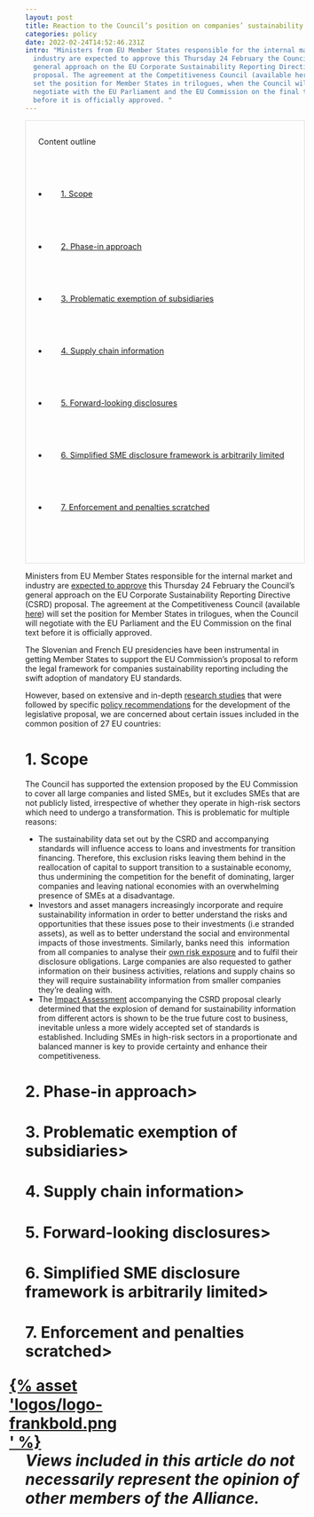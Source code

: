 ```yaml
---
layout: post
title: Reaction to the Council’s position on companies’ sustainability reporting
categories: policy
date: 2022-02-24T14:52:46.231Z
intro: "Ministers from EU Member States responsible for the internal market and
  industry are expected to approve this Thursday 24 February the Council’s
  general approach on the EU Corporate Sustainability Reporting Directive (CSRD)
  proposal. The agreement at the Competitiveness Council (available here) will
  set the position for Member States in trilogues, when the Council will
  negotiate with the EU Parliament and the EU Commission on the final text
  before it is officially approved. "
---
```

<div style="border: 1px solid #DFDFDF; padding: 1em; font-size: .9rem;">

  <span>Content outline</span>

  <ul>

    <li>

      <a href="#1">1. Scope</a>

    </li>

    <li>

      <a href="#2">2. Phase-in approach</a>

    </li>

    <li>

      <a href="#3">3. Problematic exemption of subsidiaries</a>

    </li>

    <li> 

      <a href="#4">4. Supply chain information</a>

   </li>

    <li>

      <a href="#5">5. Forward-looking disclosures</a>

      </li>

    <li>

      <a href="#6">6. Simplified SME disclosure framework is arbitrarily limited</a>

    </li>

    <li> 

      <a href="#7">7. Enforcement and penalties scratched</a>

    </li>

  </ul>

</div>

Ministers from EU Member States responsible for the internal market and industry are [expected to approve](https://www.consilium.europa.eu/en/meetings/compet/2022/02/24/) this Thursday 24 February the Council’s general approach on the EU Corporate Sustainability Reporting Directive (CSRD) proposal. The agreement at the Competitiveness Council (available [here](https://data.consilium.europa.eu/doc/document/ST-6292-2022-INIT/x/pdf)) will set the position for Member States in trilogues, when the Council will negotiate with the EU Parliament and the EU Commission on the final text before it is officially approved. 

The Slovenian and French EU presidencies have been instrumental in getting Member States to support the EU Commission’s proposal to reform the legal framework for companies sustainability reporting including the swift adoption of mandatory EU standards. 

However, based on extensive and in-depth [research studies](https://www.allianceforcorporatetransparency.org/) that were followed by specific [policy recommendations](https://en.frankbold.org/sites/default/files/publikace/csrd_analysis_and_recommendations_reform_7.pdf) for the development of the legislative proposal, we are concerned about certain issues included in the common position of 27 EU countries: 

<h1 id="#1">1. Scope</h1>

The Council has supported the extension proposed by the EU Commission to cover all large companies and listed SMEs, but it excludes SMEs that are not publicly listed, irrespective of whether they operate in high-risk sectors which need to undergo a transformation. This is problematic for multiple reasons: 

* The sustainability data set out by the CSRD and accompanying standards will influence access to loans and investments for transition financing. Therefore, this exclusion risks leaving them behind in the reallocation of capital to support transition to a sustainable economy, thus undermining the competition for the benefit of dominating, larger companies and leaving national economies with an overwhelming presence of SMEs at a disadvantage.
* Investors and asset managers increasingly incorporate and require sustainability information in order to better understand the risks and opportunities that these issues pose to their investments (i.e stranded assets), as well as to better understand the social and environmental impacts of those investments. Similarly, banks need this  information from all companies to analyse their [own risk exposure](https://www.bankingsupervision.europa.eu/press/publications/newsletter/2021/html/ssm.nl210818_5.en.html) and to fulfil their disclosure obligations. Large companies are also requested to gather information on their business activities, relations and supply chains so they will require sustainability information from smaller companies they’re dealing with. 
* The [Impact Assessment](https://eur-lex.europa.eu/legal-content/EN/TXT/PDF/?uri=CELEX:52021SC0150&from=EN) accompanying the CSRD proposal clearly determined that the explosion of demand for sustainability information from different actors is shown to be the true future cost to business, inevitable unless a more widely accepted set of standards is established. Including SMEs in high-risk sectors in a proportionate and balanced manner is key to provide certainty and enhance their competitiveness. 



<h1 id="#2">2. Phase-in approach>

<h1 id="#3">3. Problematic exemption of subsidiaries>

<h1 id="#4">4. Supply chain information>

<h1 id="#5">5. Forward-looking disclosures>

<h1 id="#6">6. Simplified SME disclosure framework is arbitrarily limited>

<h1 id="#7">7. Enforcement and penalties scratched>



<a href="https://en.frankbold.org/" style="
max-width: 200px;
display: block;
margin-left: -29px;
margin-bottom: -29px;">{% asset 'logos/logo-frankbold.png' %}</a>

*Views included in this article do not necessarily represent the opinion of other members of the Alliance.*